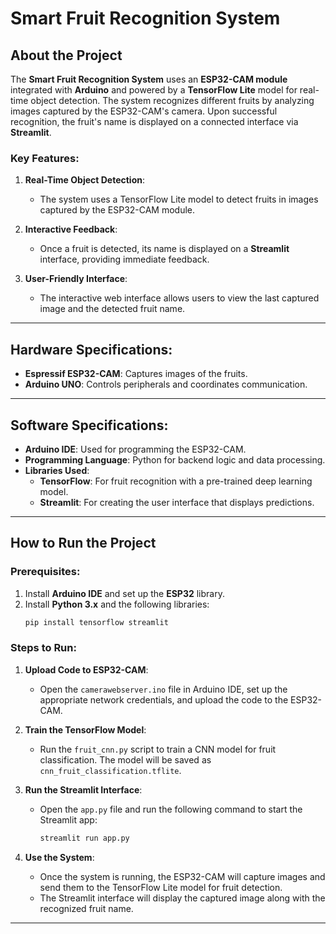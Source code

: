 
# Smart Fruit Recognition System

## About the Project

The **Smart Fruit Recognition System** uses an **ESP32-CAM module** integrated with **Arduino** and powered by a **TensorFlow Lite** model for real-time object detection. The system recognizes different fruits by analyzing images captured by the ESP32-CAM's camera. Upon successful recognition, the fruit's name is displayed on a connected interface via **Streamlit**.

### Key Features:
1. **Real-Time Object Detection**:  
   - The system uses a TensorFlow Lite model to detect fruits in images captured by the ESP32-CAM module.
  
2. **Interactive Feedback**:  
   - Once a fruit is detected, its name is displayed on a **Streamlit** interface, providing immediate feedback.

3. **User-Friendly Interface**:  
   - The interactive web interface allows users to view the last captured image and the detected fruit name.



---

## Hardware Specifications:
- **Espressif ESP32-CAM**: Captures images of the fruits.
- **Arduino UNO**: Controls peripherals and coordinates communication.

---

## Software Specifications:
- **Arduino IDE**: Used for programming the ESP32-CAM.
- **Programming Language**: Python for backend logic and data processing.
- **Libraries Used**:
  - **TensorFlow**: For fruit recognition with a pre-trained deep learning model.
  - **Streamlit**: For creating the user interface that displays predictions.
  
---

## How to Run the Project

### Prerequisites:
1. Install **Arduino IDE** and set up the **ESP32** library.
2. Install **Python 3.x** and the following libraries:
   ```bash
   pip install tensorflow streamlit 
   ```

### Steps to Run:

1. **Upload Code to ESP32-CAM**:  
   - Open the `camerawebserver.ino` file in Arduino IDE, set up the appropriate network credentials, and upload the code to the ESP32-CAM.

2. **Train the TensorFlow Model**:  
   - Run the `fruit_cnn.py` script to train a CNN model for fruit classification. The model will be saved as `cnn_fruit_classification.tflite`.

3. **Run the Streamlit Interface**:  
   - Open the `app.py` file and run the following command to start the Streamlit app:
     ```bash
     streamlit run app.py
     ```

4. **Use the System**:
   - Once the system is running, the ESP32-CAM will capture images and send them to the TensorFlow Lite model for fruit detection.
   - The Streamlit interface will display the captured image along with the recognized fruit name.

---


